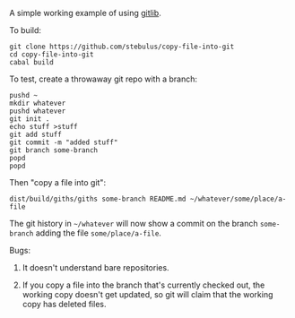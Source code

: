 A simple working example of using [gitlib][1].

To build:

    git clone https://github.com/stebulus/copy-file-into-git
    cd copy-file-into-git
    cabal build

To test, create a throwaway git repo with a branch:

    pushd ~
    mkdir whatever
    pushd whatever
    git init .
    echo stuff >stuff
    git add stuff
    git commit -m "added stuff"
    git branch some-branch
    popd
    popd

Then "copy a file into git":

    dist/build/giths/giths some-branch README.md ~/whatever/some/place/a-file

The git history in `~/whatever` will now show a commit
on the branch `some-branch` adding the file `some/place/a-file`.

Bugs:

1. It doesn't understand bare repositories.

2. If you copy a file into the branch that's currently checked out,
the working copy doesn't get updated, so git will claim that the
working copy has deleted files.

[1]: http://hackage.haskell.org/package/gitlib
